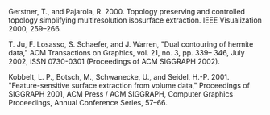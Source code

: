 Gerstner, T., and Pajarola, R. 2000.
Topology preserving and controlled topology simplifying multiresolution isosurface extraction.
IEEE Visualization 2000, 259–266.

T. Ju, F. Losasso, S. Schaefer, and J. Warren,
"Dual contouring of hermite data,"
ACM Transactions on Graphics, vol. 21, no. 3, pp. 339– 346,
July 2002, iSSN 0730-0301 (Proceedings of ACM SIGGRAPH 2002).

Kobbelt, L. P., Botsch, M., Schwanecke, U., and Seidel, H.-P. 2001.
"Feature-sensitive surface extraction from volume data,"
Proceedings of SIGGRAPH 2001, ACM Press / ACM SIGGRAPH,
Computer Graphics Proceedings, Annual Conference Series, 57–66.
